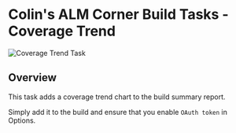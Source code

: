 # Colin's ALM Corner Build Tasks - Coverage Trend

![Coverage Trend Task](../../images/ss_coverageTrend.png)

## Overview
This task adds a coverage trend chart to the build summary report.

Simply add it to the build and ensure that you enable `OAuth token` in Options.